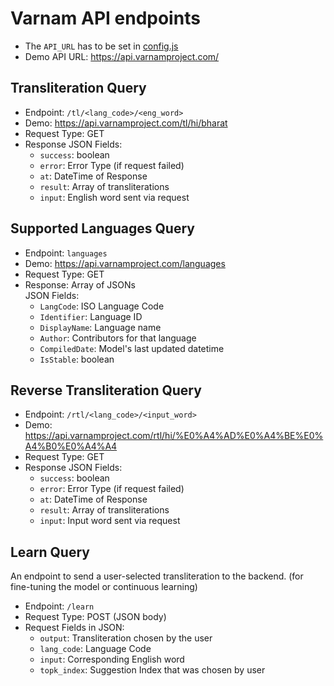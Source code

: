 # Varnam API endpoints

- The `API_URL` has to be set in [config.js](/lib/config.js)
- Demo API URL: https://api.varnamproject.com/

## Transliteration Query

- Endpoint: `/tl/<lang_code>/<eng_word>`
- Demo: https://api.varnamproject.com/tl/hi/bharat
- Request Type: GET
- Response JSON Fields:
  - `success`: boolean
  - `error`: Error Type (if request failed)
  - `at`: DateTime of Response
  - `result`: Array of transliterations
  - `input`: English word sent via request

## Supported Languages Query

- Endpoint: `languages`
- Demo: https://api.varnamproject.com/languages
- Request Type: GET
- Response: Array of JSONs  
  JSON Fields:
  - `LangCode`: ISO Language Code
  - `Identifier`: Language ID
  - `DisplayName`: Language name
  - `Author`: Contributors for that language
  - `CompiledDate`: Model's last updated datetime
  - `IsStable`: boolean

## Reverse Transliteration Query

- Endpoint: `/rtl/<lang_code>/<input_word>`
- Demo: https://api.varnamproject.com/rtl/hi/%E0%A4%AD%E0%A4%BE%E0%A4%B0%E0%A4%A4
- Request Type: GET
- Response JSON Fields:
  - `success`: boolean
  - `error`: Error Type (if request failed)
  - `at`: DateTime of Response
  - `result`: Array of transliterations
  - `input`: Input word sent via request

## Learn Query

An endpoint to send a user-selected transliteration to the backend. (for fine-tuning the model or continuous learning)

- Endpoint: `/learn`
- Request Type: POST (JSON body)
- Request Fields in JSON:
  - `output`: Transliteration chosen by the user
  - `lang_code`: Language Code
  - `input`: Corresponding English word
  - `topk_index`: Suggestion Index that was chosen by user
